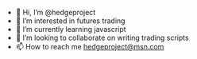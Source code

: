- 👋 Hi, I’m @hedgeproject
- 👀 I’m interested in futures trading
- 🌱 I’m currently learning javascript
- 💞️ I’m looking to collaborate on writing trading scripts
- 📫 How to reach me hedgeproject@msn.com

<!---
hedgeproject/hedgeproject is a ✨ special ✨ repository because its `README.md` (this file) appears on your GitHub profile.
You can click the Preview link to take a look at your changes.
--->
